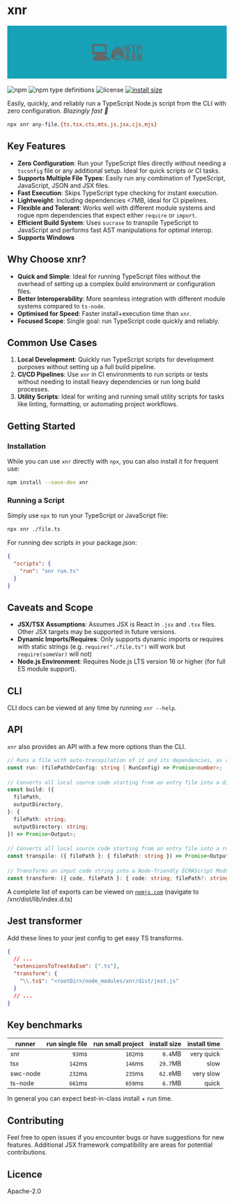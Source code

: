 # xnr

![banner](banner.svg)

![npm](https://img.shields.io/npm/v/xnr)
![npm type definitions](https://img.shields.io/npm/types/xnr)
![license](https://img.shields.io/npm/l/xnr)
[![install size](https://packagephobia.com/badge?p=xnr)](https://packagephobia.com/result?p=xnr)

Easily, quickly, and reliably run a TypeScript Node.js script from the CLI with zero configuration.
_Blazingly fast 🚀_

```sh
npx xnr any-file.{ts,tsx,cts,mts,js,jsx,cjs,mjs}
```

## Key Features

- **Zero Configuration**: Run your TypeScript files directly without needing a `tsconfig` file or
  any additional setup. Ideal for quick scripts or CI tasks.
- **Supports Multiple File Types**: Easily run any combination of TypeScript, JavaScript, JSON and
  JSX files.
- **Fast Execution**: Skips TypeScript type checking for instant execution.
- **Lightweight**: Including dependencies &lt;7MB, ideal for CI pipelines.
- **Flexible and Tolerant**: Works well with different module systems and rogue npm dependencies
  that expect either `require` or `import`.
- **Efficient Build System**: Uses `sucrase` to transpile TypeScript to JavaScript and performs fast
  AST manipulations for optimal interop.
- **Supports Windows**

## Why Choose xnr?

- **Quick and Simple**: Ideal for running TypeScript files without the overhead of setting up a
  complex build environment or configuration files.
- **Better Interoperability**: More seamless integration with different module systems compared to
  `ts-node`.
- **Optimised for Speed**: Faster install+execution time than `xnr`.
- **Focused Scope**: Single goal: run TypeScript code quickly and reliably.

## Common Use Cases

1. **Local Development**: Quickly run TypeScript scripts for development purposes without setting up
   a full build pipeline.
2. **CI/CD Pipelines**: Use `xnr` in CI environments to run scripts or tests without needing to
   install heavy dependencies or run long build processes.
3. **Utility Scripts**: Ideal for writing and running small utility scripts for tasks like linting,
   formatting, or automating project workflows.

## Getting Started

### Installation

While you can use `xnr` directly with `npx`, you can also install it for frequent use:

```sh
npm install --save-dev xnr
```

### Running a Script

Simply use `npx` to run your TypeScript or JavaScript file:

```sh
npx xnr ./file.ts
```

For running dev scripts in your package.json:

```json
{
  "scripts": {
    "run": "xnr run.ts"
  }
}
```

## Caveats and Scope

- **JSX/TSX Assumptions**: Assumes JSX is React in `.jsx` and `.tsx` files. Other JSX targets may be
  supported in future versions.
- **Dynamic Imports/Requires**: Only supports dynamic imports or requires with static strings (e.g.
  `require("./file.ts")` will work but `require(someVar)` will not)
- **Node.js Environment**: Requires Node.js LTS version 16 or higher (for full ES module support).

## CLI

CLI docs can be viewed at any time by running `xnr --help`.

## API

`xnr` also provides an API with a few more options than the CLI.

```ts
// Runs a file with auto-transpilation of it and its dependencies, as required.
const run: (filePathOrConfig: string | RunConfig) => Promise<number>;

// Converts all local source code starting from an entry file into a directly runnable directory of Node.js compatible code.
const build: ({
  filePath,
  outputDirectory,
}: {
  filePath: string;
  outputDirectory: string;
}) => Promise<Output>;

// Converts all local source code starting from an entry file into a runnable array of Node.js compatible file contents.
const transpile: ({ filePath }: { filePath: string }) => Promise<Output>;

// Transforms an input code string into a Node-friendly ECMAScript Module (ESM) code string. Unlike the others here, it doesn't rewrite imports.
const transform: ({ code, filePath }: { code: string; filePath?: string }) => Promise<string>;
```

A complete list of exports can be viewed on
[`npmjs.com`](https://www.npmjs.com/package/xnr?activeTab=code) (navigate to
/xnr/dist/lib/index.d.ts)

## Jest transformer

Add these lines to your jest config to get easy TS transforms.

```json
{
  // ...
  "extensionsToTreatAsEsm": [".ts"],
  "transform": {
    "\\.ts$": "<rootDir>/node_modules/xnr/dist/jest.js"
  }
  // ...
}
```

## Key benchmarks

| runner   | run single file | run small project | install size | install time |
| -------- | --------------: | ----------------: | -----------: | -----------: |
| xnr      |          `93`ms |           `102`ms |      `0.4`MB |   very quick |
| tsx      |         `142`ms |           `146`ms |     `29.7`MB |         slow |
| swc-node |         `232`ms |           `235`ms |     `62.0`MB |    very slow |
| ts-node  |         `661`ms |           `659`ms |      `6.7`MB |        quick |

In general you can expect best-in-class install + run time.

## Contributing

Feel free to open issues if you encounter bugs or have suggestions for new features. Additional JSX
framework compatibility are areas for potential contributions.

## Licence

Apache-2.0
